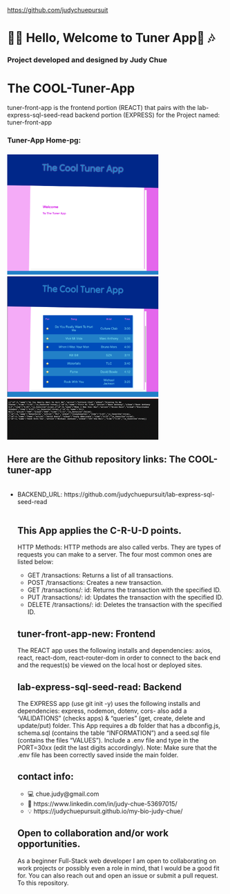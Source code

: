 https://github.com/judychuepursuit

<!DOCTYPE html>
<html>
  <head>
   <h1>👋🏻 Hello,  Welcome to Tuner App🎵 🎶</h1>
<h3>Project developed and designed  by Judy Chue</h3>
  </head>
  <body>
    <h1>The COOL-Tuner-App</h1>
    <p>
tuner-front-app is the frontend portion (REACT) that pairs with the lab-express-sql-seed-read backend portion (EXPRESS) for the Project named:
tuner-front-app

<h3>Tuner-App Home-pg:<h3> 
<img alt="tuner-app-home-page" 
src="back-end/img/Tuner-frnt-home pg.png" width="350"></img>
<br> 
<img alt="tuner-app-index-page" 
src="back-end/img/Tuner-frnt-index pg.png" width="350"></img>
<br> 
<img alt="tuner-back-end-songs-page" 
src="back-end/img/Tuner-back-end-songs-pg.png" width="350"></img>
<br> 

<h2> Here are the Github repository links: The COOL-tuner-app </h2>
      <ul>
<br>
        <li>BACKEND_URL: https://github.com/judychuepursuit/lab-express-sql-seed-read</li>
<br>
        <!-- <li>FRONTEND_URL: https://github.com/judychuepursuit/budget-app-front-2</li> -->

<h2> This App applies the C-R-U-D points.</h2>
<p>HTTP Methods: HTTP methods are also called verbs. They are types of requests you can make to a server. The four most common ones are listed below:</p>
<ul>
      <li>GET /transactions: Returns a list of all transactions.</li>
      <li>POST /transactions: Creates a new transaction.</li>
      <li>GET /transactions/: id: Returns the transaction with the specified ID.</li>
      <li>PUT /transactions/: id: Updates the transaction with the specified ID.</li>
      <li>DELETE /transactions/: id: Deletes the transaction with the specified ID.</li>
</ul>
<h2>tuner-front-app-new: Frontend</h2>
<p>
  The REACT app uses the following installs and dependencies: axios, react, react-dom, react-router-dom in order to connect to the back end and the request(s) be viewed on the local host or deployed sites.
<br>
  <h2>lab-express-sql-seed-read: Backend</h2>
The EXPRESS app (use git init -y) uses the following installs and dependencies: express, nodemon, dotenv, cors- also add a ‘VALIDATIONS” (checks apps) & “queries” (get, create, delete and update/put) folder. 
This App requires a db folder that has a dbconfig.js, schema.sql (contains the table “INFORMATION”) and a seed.sql file (contains the files “VALUES”).
Include a .env file and type in the PORT=30xx (edit the last digits accordingly). 
Note: Make sure that the .env file has been correctly saved inside the main folder.  
  <h2>contact info:</h2>
<ul>
    <li>💻  chue.judy@gmail.com</li>
    <li>💟  https://www.linkedin.com/in/judy-chue-53697015/</li>
    <li>💡  https://judychuepursuit.github.io/my-bio-judy-chue/</li>
</ul>
</p>
<h2>Open to collaboration and/or work opportunities.</h2>
<p>
As a beginner Full-Stack web developer I am open to collaborating on work projects or possibly even a role in mind, that I would be a good fit for. You can also reach out and open an issue or submit a pull request. To this repository.</p>
